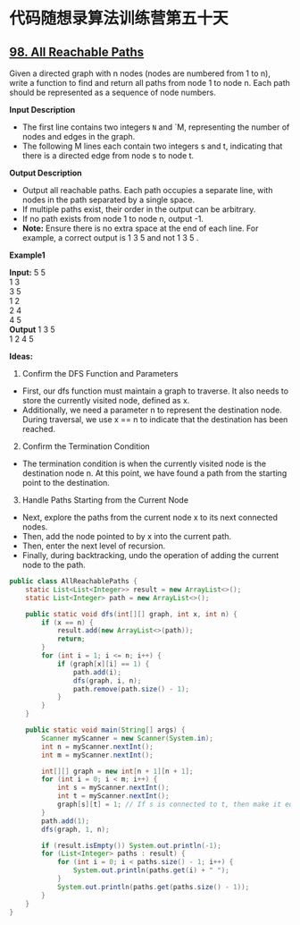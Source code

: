 # 代码随想录算法训练营第五十天
## [98. All Reachable Paths](https://kamacoder.com/problempage.php?pid=1170)

Given a directed graph with n nodes (nodes are numbered from 1 to n), write a function to find and return all paths from node 1 to node n. Each path should be represented as a sequence of node numbers.

**Input Description**
* The first line contains two integers `N` and `M, representing the number of nodes and edges in the graph.
* The following M lines each contain two integers s and t, indicating that there is a directed edge from node s to node t.

**Output Description**
* Output all reachable paths. Each path occupies a separate line, with nodes in the path separated by a single space.
* If multiple paths exist, their order in the output can be arbitrary.
* If no path exists from node 1 to node n, output -1.
* **Note:** Ensure there is no extra space at the end of each line. For example, a correct output is 1 3 5 and not 1 3 5 .

**Example1**

**Input:** 
5 5<br>
1 3<br>
3 5<br>
1 2<br>
2 4<br>
4 5<br>
**Output**
1 3 5 <br>
1 2 4 5

**Ideas:**
1. Confirm the DFS Function and Parameters
* First, our dfs function must maintain a graph to traverse. It also needs to store the currently visited node, defined as x.
* Additionally, we need a parameter n to represent the destination node. During traversal, we use x == n to indicate that the destination has been reached.
2. Confirm the Termination Condition
* The termination condition is when the currently visited node is the destination node n. At this point, we have found a path from the starting point to the destination.
3. Handle Paths Starting from the Current Node
* Next, explore the paths from the current node x to its next connected nodes.
* Then, add the node pointed to by x into the current path.
* Then, enter the next level of recursion.
* Finally, during backtracking, undo the operation of adding the current node to the path.

```Java
public class AllReachablePaths {
    static List<List<Integer>> result = new ArrayList<>();
    static List<Integer> path = new ArrayList<>();

    public static void dfs(int[][] graph, int x, int n) {
        if (x == n) {
            result.add(new ArrayList<>(path));
            return;
        }
        for (int i = 1; i <= n; i++) {
            if (graph[x][i] == 1) {
                path.add(i);
                dfs(graph, i, n);
                path.remove(path.size() - 1);
            }
        }
    }

    public static void main(String[] args) {
        Scanner myScanner = new Scanner(System.in);
        int n = myScanner.nextInt();
        int m = myScanner.nextInt();

        int[][] graph = new int[n + 1][n + 1];
        for (int i = 0; i < m; i++) {
            int s = myScanner.nextInt();
            int t = myScanner.nextInt();
            graph[s][t] = 1; // If s is connected to t, then make it equals to 1.
        }
        path.add(1);
        dfs(graph, 1, n);

        if (result.isEmpty()) System.out.println(-1);
        for (List<Integer> paths : result) {
            for (int i = 0; i < paths.size() - 1; i++) {
                System.out.println(paths.get(i) + " ");
            }
            System.out.println(paths.get(paths.size() - 1));
        }
    }
}
```









































